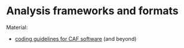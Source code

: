 # Analysis frameworks and formats

Material:
* [coding guidelines for CAF software](../sbn/codingconv/CodingConventions.md) (and beyond)

